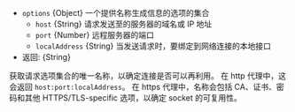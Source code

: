 <!-- YAML
added: v0.11.4
-->

* `options` {Object} 一个提供名称生成信息的选项的集合
  * `host` {String} 请求发送至的服务器的域名或 IP 地址
  * `port` {Number} 远程服务器的端口
  * `localAddress` {String} 当发送请求时，要绑定到网络连接的本地接口
* 返回: {String}

获取请求选项集合的唯一名称，以确定连接是否可以再利用。
在 http 代理中，这会返回 `host:port:localAddress`。
在 https 代理中，名称会包括 CA、证书、密码和其他 HTTPS/TLS-specific 选项，以确定 socket 的可复用性。

